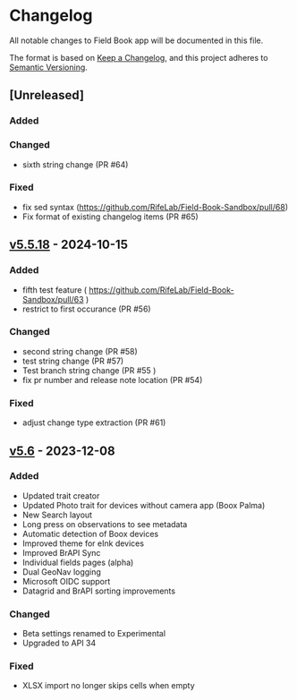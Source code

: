 # Changelog

All notable changes to Field Book app will be documented in this file.

The format is based on [Keep a Changelog](https://keepachangelog.com/en/1.1.0/),
and this project adheres to [Semantic Versioning](https://semver.org/spec/v2.0.0.html).

## [Unreleased]

### Added

### Changed

- sixth string change (PR #64)

### Fixed
- fix sed syntax (https://github.com/RifeLab/Field-Book-Sandbox/pull/68)
- Fix format of existing changelog items (PR #65)

## [v5.5.18] - 2024-10-15

### Added
- fifth test feature ( https://github.com/RifeLab/Field-Book-Sandbox/pull/63 )
- restrict to first occurance (PR #56)

### Changed
- second string change (PR #58)
- test string change (PR #57)
- Test branch string change (PR #55 )
- fix pr number and release note location (PR #54)

### Fixed
- adjust change type extraction (PR #61)

## [v5.6] - 2023-12-08

### Added
- Updated trait creator
- Updated Photo trait for devices without camera app (Boox Palma)
- New Search layout
- Long press on observations to see metadata
- Automatic detection of Boox devices
- Improved theme for eInk devices
- Improved BrAPI Sync
- Individual fields pages (alpha)
- Dual GeoNav logging
- Microsoft OIDC support
- Datagrid and BrAPI sorting improvements

### Changed
- Beta settings renamed to Experimental
- Upgraded to API 34

### Fixed
- XLSX import no longer skips cells when empty

[v5.5.18]: https://github.com/PhenoApps/Field-Book/releases/tag/v5.5.18
[v5.6]: https://github.com/PhenoApps/Field-Book/releases/tag/5.6.25